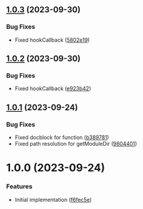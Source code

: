 ## [1.0.3](https://github.com/oblakhost/whmcs-utils/compare/v1.0.2...v1.0.3) (2023-09-30)


### Bug Fixes

* Fixed hookCallback ([5802e19](https://github.com/oblakhost/whmcs-utils/commit/5802e194ec7f66f2911e6757f068c6941d840414))

## [1.0.2](https://github.com/oblakhost/whmcs-utils/compare/v1.0.1...v1.0.2) (2023-09-30)


### Bug Fixes

* Fixed hookCallback ([e923b42](https://github.com/oblakhost/whmcs-utils/commit/e923b42ba88a5bff30979531f66750a85f7c7a71))

## [1.0.1](https://github.com/oblakhost/whmcs-utils/compare/v1.0.0...v1.0.1) (2023-09-24)


### Bug Fixes

* Fixed docblock for function ([b389781](https://github.com/oblakhost/whmcs-utils/commit/b389781b8177ceaac2a29c501e80a8c81f66d9c0))
* Fixed path resolution for getModuleDir ([9804401](https://github.com/oblakhost/whmcs-utils/commit/9804401f142456d914549049f9de9124fdbb3b5f))

# 1.0.0 (2023-09-24)


### Features

* Initial implementation ([f6fec5e](https://github.com/oblakhost/whmcs-utils/commit/f6fec5e436408586e82b5202d869344ff5cd77c0))
